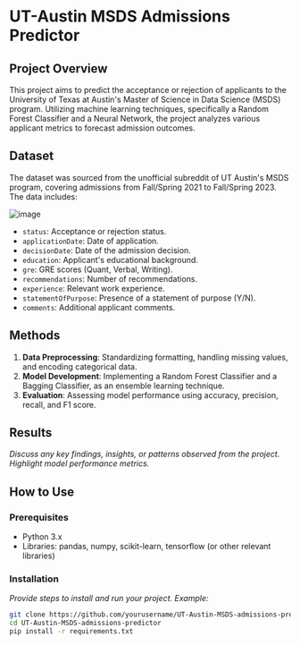 # UT-Austin MSDS Admissions Predictor

## Project Overview

This project aims to predict the acceptance or rejection of applicants to the University of Texas at Austin's Master of Science in Data Science (MSDS) program. Utilizing machine learning techniques, specifically a Random Forest Classifier and a Neural Network, the project analyzes various applicant metrics to forecast admission outcomes.

## Dataset

The dataset was sourced from the unofficial subreddit of UT Austin's MSDS program, covering admissions from Fall/Spring 2021 to Fall/Spring 2023. The data includes:

![image](https://github.com/sergiicodes/UT-Austin-MSDS-admissions-predictor/assets/79073281/724b5ec7-265b-4b56-a155-4122fc0c5165)

- `status`: Acceptance or rejection status.
- `applicationDate`: Date of application.
- `decisionDate`: Date of the admission decision.
- `education`: Applicant's educational background.
- `gre`: GRE scores (Quant, Verbal, Writing).
- `recommendations`: Number of recommendations.
- `experience`: Relevant work experience.
- `statementOfPurpose`: Presence of a statement of purpose (Y/N).
- `comments`: Additional applicant comments.

## Methods

1. **Data Preprocessing**: Standardizing formatting, handling missing values, and encoding categorical data.
2. **Model Development**: Implementing a Random Forest Classifier and a Bagging Classifier, as an ensemble learning technique.
3. **Evaluation**: Assessing model performance using accuracy, precision, recall, and F1 score.

## Results

*Discuss any key findings, insights, or patterns observed from the project. Highlight model performance metrics.*

## How to Use

### Prerequisites

- Python 3.x
- Libraries: pandas, numpy, scikit-learn, tensorflow (or other relevant libraries)

### Installation

*Provide steps to install and run your project. Example:*

```bash
git clone https://github.com/yourusername/UT-Austin-MSDS-admissions-predictor.git
cd UT-Austin-MSDS-admissions-predictor
pip install -r requirements.txt


